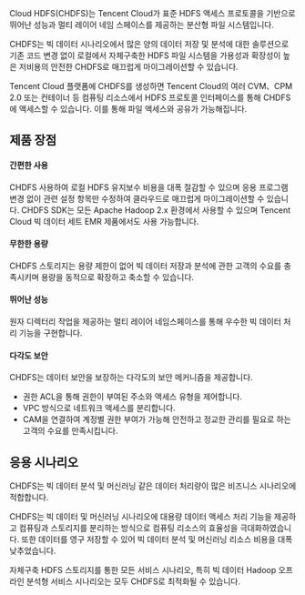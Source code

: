 Cloud HDFS(CHDFS)는 Tencent Cloud가 표준 HDFS 액세스 프로토콜을 기반으로 뛰어난 성능과 멀티 레이어 네임 스페이스를 제공하는 분산형 파일 시스템입니다. 

CHDFS는 빅 데이터 시나리오에서 많은 양의 데이터 저장 및 분석에 대한 솔루션으로 기존 코드 변경 없이 로컬에서 자체구축한 HDFS 파일 시스템을 가용성과 확장성이 높은 저비용의 안전한 CHDFS로 매끄럽게 마이그레이션할 수 있습니다. 

Tencent Cloud 플랫폼에 CHDFS를 생성하면 Tencent Cloud의 여러 CVM、CPM 2.0 또는 컨테이너 등 컴퓨팅 리소스에서 HDFS 프로토콜 인터페이스를 통해 CHDFS에 액세스할 수 있습니다. 이를 통해 파일 액세스와 공유가 가능해집니다. 

## 제품 장점

#### 간편한 사용
CHDFS 사용하여 로컬 HDFS 유지보수 비용을 대폭 절감할 수 있으며 응용 프로그램 변경 없이 관련 설정 항목만 수정하여 클라우드로 매끄럽게 마이그레이션할 수 있습니다. 
CHDFS SDK는 모든 Apache Hadoop 2.x 환경에서 사용할 수 있으며 Tencent Cloud 빅 데이터 세트 EMR 제품에서도 사용 가능합니다. 

#### 무한한 용량
CHDFS 스토리지는 용량 제한이 없어 빅 데이터 저장과 분석에 관한 고객의 수요를 충족시키며 용량을 동적으로 확장하고 축소할 수 있습니다. 

#### 뛰어난 성능
원자 디렉터리 작업을 제공하는 멀티 레이어 네임스페이스를 통해 우수한 빅 데이터 처리 기능을 구현합니다. 

#### 다각도 보안 
CHDFS는 데이터 보안을 보장하는 다각도의 보안 메커니즘을 제공합니다.  
- 권한 ACL을 통해 권한이 부여된 주소와 액세스 유형을 제어합니다. 
- VPC 방식으로 네트워크 액세스를 분리합니다. 
- CAM을 연결하여 계정별 권한 부여가 가능해 안전하고 정교한 관리를 필요로 하는 고객의 수요를 만족시킵니다. 



## 응용 시나리오
CHDFS는 빅 데이터 분석 및 머신러닝 같은 데이터 처리량이 많은 비즈니스 시나리오에 적합합니다. 

CHDFS는 빅 데이터 및 머신러닝 시나리오에 대용량 데이터 액세스 처리 기능을 제공하고 컴퓨팅과 스토리지를 분리하는 방식으로 컴퓨팅 리소스의 효율성을 극대화하였습니다. 또한 데이터를 영구 저장할 수 있어 빅 데이터 분석 및 머신러닝 리소스 비용을 대폭 낮추었습니다.

자체구축 HDFS 스토리지를 통한 모든 서비스 시나리오, 특히 빅 데이터 Hadoop 오프라인 분석형 서비스 시나리오는 모두 CHDFS로 최적화될 수 있습니다.  



